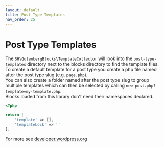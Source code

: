 ```yaml
---
layout: default
title: Post Type Templates
nav_order: 25
---
```


# Post Type Templates

The `SH\GutenbergBlocks\TemplateCollector` will look into the `post-type-templates` directory next to the blocks directory to find the template files.  
To create a default template for a post type you create a php file named after the post type slug (e.g. `page.php`).  
You can also create a folder named after the post type slug to group multiple templates which can then be selected by calling `new-post.php?template=my-template.php`.  
Blocks loaded from this library don't need their namespaces declared.


```php
<?php

return [
    'template' => [],
    'templateLock' => ''
];
```

For more see [developer.wordpress.org](https://developer.wordpress.org/block-editor/reference-guides/block-api/block-templates/#custom-post-types)